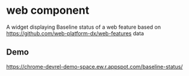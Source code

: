# <baseline-status> web component

A widget displaying Baseline status of a web feature based on
https://github.com/web-platform-dx/web-features data

## Demo

https://chrome-devrel-demo-space.ew.r.appspot.com/baseline-status/